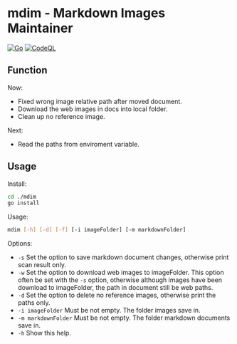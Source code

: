 # mdim - Markdown Images Maintainer

[![Go](https://github.com/bunnier/mdim/actions/workflows/go.yml/badge.svg)](https://github.com/bunnier/mdim/actions/workflows/go.yml)
[![CodeQL](https://github.com/bunnier/mdim/actions/workflows/codeql-analysis.yml/badge.svg)](https://github.com/bunnier/mdim/actions/workflows/codeql-analysis.yml)

## Function

Now:

- Fixed wrong image relative path after moved document.
- Download the web images in docs into local folder.
- Clean up no reference image.

Next:

- Read the paths from enviroment variable.

## Usage

Install:

```bash
cd ./mdim
go install
```

Usage:

```bash
mdim [-h] [-d] [-f] [-i imageFolder] [-m markdownFolder] 
```

Options:

- `-s` Set the option to save markdown document changes, otherwise print scan result only.
- `-w` Set the option to download web images to imageFolder. This option often be set with the `-s` option, otherwise although images have been download to imageFolder, the path in document still be web paths.
- `-d` Set the option to delete no reference images, otherwise print the paths only.
- `-i imageFolder` Must be not empty. The folder images save in.
- `-m markdownFolder` Must be not empty. The folder markdown documents save in.
- `-h` Show this help.
